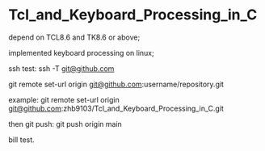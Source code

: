 # Tcl_and_Keyboard_Processing_in_C

depend on TCL8.6 and TK8.6 or above;

implemented keyboard processing on linux;


ssh test:
ssh -T git@github.com

git remote set-url origin git@github.com:username/repository.git

example:
git remote set-url origin git@github.com:zhb9103/Tcl_and_Keyboard_Processing_in_C.git

then git push:
git push origin main

bill test.
